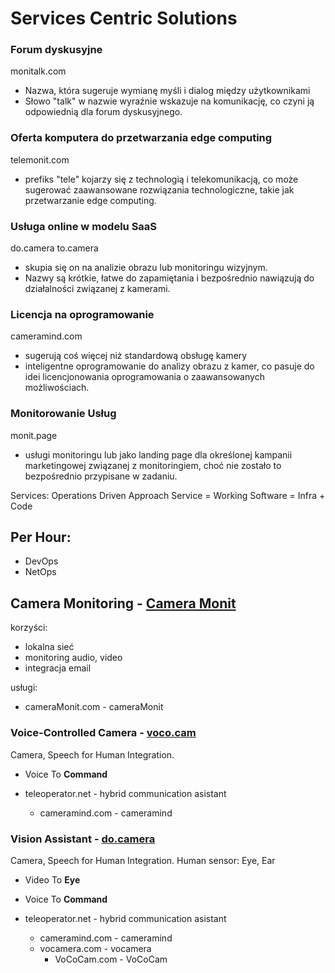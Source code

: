 # Services Centric Solutions


### Forum dyskusyjne
monitalk.com
- Nazwa, która sugeruje wymianę myśli i dialog między użytkownikami
- Słowo "talk" w nazwie wyraźnie wskazuje na komunikację, co czyni ją odpowiednią dla forum dyskusyjnego.


### Oferta komputera do przetwarzania edge computing

telemonit.com
- prefiks "tele" kojarzy się z technologią i telekomunikacją, co może sugerować zaawansowane rozwiązania technologiczne, takie jak przetwarzanie edge computing.

### Usługa online w modelu SaaS

do.camera
to.camera
- skupia się on na analizie obrazu lub monitoringu wizyjnym. 
- Nazwy są krótkie, łatwe do zapamiętania i bezpośrednio nawiązują do działalności związanej z kamerami.

### Licencja na oprogramowanie
cameramind.com

- sugerują coś więcej niż standardową obsługę kamery
- inteligentne oprogramowanie do analizy obrazu z kamer, co pasuje do idei licencjonowania oprogramowania o zaawansowanych możliwościach.

### Monitorowanie Usług
monit.page 
- usługi monitoringu lub jako landing page dla określonej kampanii marketingowej związanej z monitoringiem, choć nie zostało to bezpośrednio przypisane w zadaniu.


Services: Operations Driven Approach
Service = Working Software = Infra + Code



## Per Hour:
+ DevOps
+ NetOps








## Camera Monitoring - [Camera Monit](http://www.cameramonit.com)

korzyści:
+ lokalna sieć
+ monitoring audio, video
+ integracja email

usługi:
+ cameraMonit.com  - cameraMonit



### Voice-Controlled Camera - [voco.cam](http://www.voco.cam)

Camera, Speech for Human Integration. 
+ Voice To **Command**

+ teleoperator.net - hybrid communication asistant
  + cameramind.com - cameramind  
  
    
   
      

### Vision Assistant - [do.camera](http://www.do.camera)

Camera, Speech for Human Integration. 
Human sensor: Eye, Ear 
+ Video To **Eye**
+ Voice To **Command**

+ teleoperator.net - hybrid communication asistant
  + cameramind.com - cameramind  
  + vocamera.com - vocamera
    + VoCoCam.com - VoCoCam      

